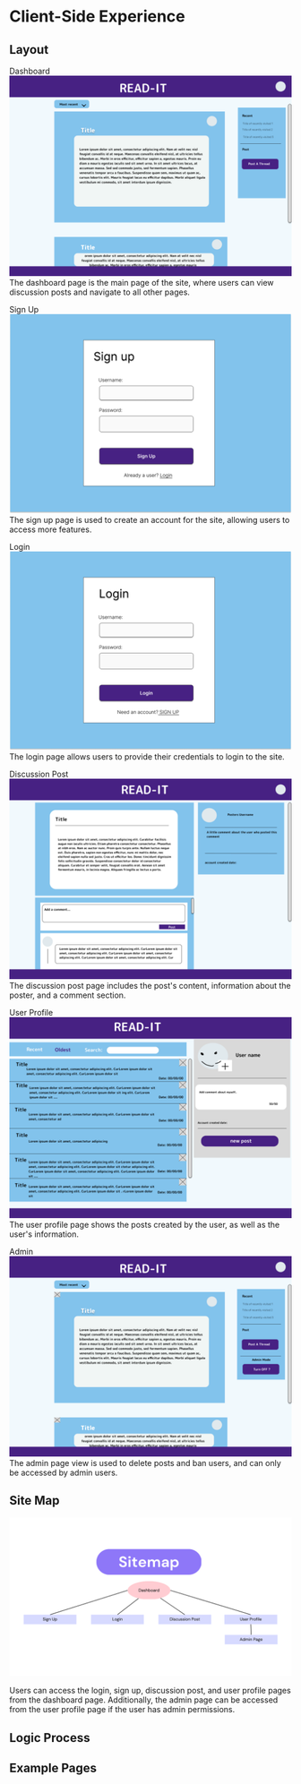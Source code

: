 
# Client-Side Experience

## Layout

Dashboard
![Dashboard Page](images/Dashboard%20Page.png)
The dashboard page is the main page of the site, where users can view discussion posts and navigate to all other pages.

Sign Up
![Sign Up Page](images/Sign%20Up%20Page.png)
The sign up page is used to create an account for the site, allowing users to access more features.

Login
![Login Page](images/Login%20page.png)
The login page allows users to provide their credentials to login to the site.

Discussion Post
![Discussion Post Page](images/Discussion%20Post%20Page.png)
The discussion post page includes the post's content, information about the poster, and a comment section.

User Profile
![User Profile Page](images/User%20Page.png)
The user profile page shows the posts created by the user, as well as the user's information.

Admin
![Admin Page](images/Admin%20Page.png)
The admin page view is used to delete posts and ban users, and can only be accessed by admin users.

## Site Map

![Site Map](images/Sitemap.png)

Users can access the login, sign up, discussion post, and user profile pages from the dashboard page. Additionally, the admin page can be accessed from the user profile page if the user has admin permissions.

## Logic Process

## Example Pages
